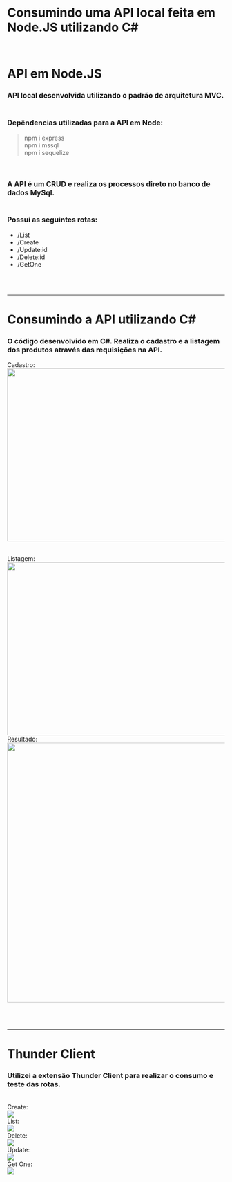 # Consumindo uma API local feita em Node.JS utilizando C# <br><br>

# API em Node.JS <br>

### API local desenvolvida utilizando o padrão de arquitetura MVC. <br><br>

### Depêndencias utilizadas para a API em Node:
> npm i express <br>
> npm i mssql <br>
> npm i sequelize <br>

<br>

### A API é um CRUD e realiza os processos direto no banco de dados MySql. <br><br>

### Possui as seguintes rotas:
* /List  
* /Create
* /Update:id
* /Delete:id
* /GetOne

<br><br>
<hr>

# Consumindo a API utilizando C# <br>
### O código desenvolvido em C#. Realiza o cadastro e a listagem dos produtos através das requisições na API.

Cadastro:<br>
<img src=https://user-images.githubusercontent.com/72152596/187051815-d64d0735-ff83-4f0c-bd2f-6787522572cd.png width="600" height="400" />

<br>
Listagem:<br>
<img src=https://user-images.githubusercontent.com/72152596/187051817-dccb9e8e-c61c-4e6a-9cd7-1291e8597865.png  width="600" height="400" />

<br>
Resultado:<br>
<img src=https://user-images.githubusercontent.com/72152596/187051916-3616e573-a2bd-4097-8f5c-edbd055f2099.png dth="850" height="600"/>


<br><br>
<hr>

# Thunder Client <br>
### Utilizei a extensão Thunder Client para realizar o consumo e teste das rotas. 

<br>
Create:<br>
<img src=https://user-images.githubusercontent.com/72152596/187051946-311feaf7-b925-4775-bc6e-c47f3fc921af.png />

<br>
List:<br>
<img src=https://user-images.githubusercontent.com/72152596/187051956-6c41a06d-bf4c-4a15-ae9c-acfed0836039.png />

<br>
Delete:<br>
<img src=https://user-images.githubusercontent.com/72152596/187051959-a9625a54-168c-4f4b-8b95-828eb5b70987.png />

<br>
Update:<br>
<img src=https://user-images.githubusercontent.com/72152596/187051961-74058a0f-9eb4-4d37-ad5b-d62863f037a3.png />

<br>
Get One:<br>
<img src=https://user-images.githubusercontent.com/72152596/187051962-3f124312-7935-4351-bf25-c969aad6cf9d.png />
